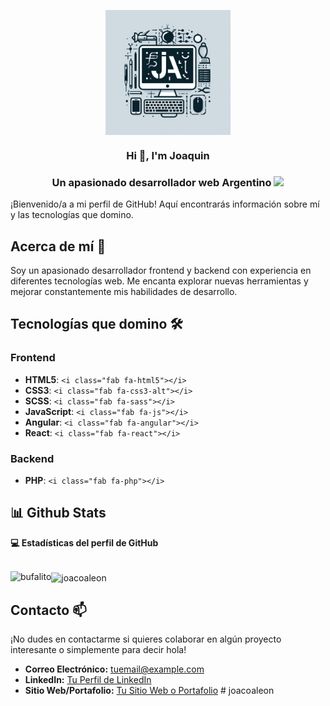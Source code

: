 
<p align="center" width="300">
   <img align="center" width="200" src="/_1bb3f97d-db41-428d-ac43-a4440c14921a.jpg" />
   <h3 align="center">Hi 👋, I'm Joaquin </h3>
   <h3 align="center"> Un apasionado desarrollador web Argentino <img width="3%" src="https://user-images.githubusercontent.com/93780179/224521236-9b99f3e8-532a-4d32-862b-e40df65b7a71.png" /></h3>
</p>

¡Bienvenido/a a mi perfil de GitHub! Aquí encontrarás información sobre mí y las tecnologías que domino.

## Acerca de mí 🚀
Soy un apasionado desarrollador frontend y backend con experiencia en diferentes tecnologías web. Me encanta explorar nuevas herramientas y mejorar constantemente mis habilidades de desarrollo.

## Tecnologías que domino 🛠️

### Frontend
- **HTML5**: `<i class="fab fa-html5"></i>`
- **CSS3**: `<i class="fab fa-css3-alt"></i>`
- **SCSS**: `<i class="fab fa-sass"></i>`
- **JavaScript**: `<i class="fab fa-js"></i>`
- **Angular**: `<i class="fab fa-angular"></i>`
- **React**: `<i class="fab fa-react"></i>`

### Backend
- **PHP**: `<i class="fab fa-php"></i>`


## 📊 Github Stats

  <summary><b>💻 Estadísticas del perfil de GitHub</b></summary>
  <br/>
  <p><img align="left" src="https://github-readme-stats.vercel.app/api/top-langs?username=bufalito&show_icons=true&locale=en&layout=compact" alt="bufalito" /><img align="center" src="https://github-readme-stats.vercel.app/api?username=joacoaleon&show_icons=true&locale=en" alt="joacoaleon" /></p>
 

## Contacto 📫
¡No dudes en contactarme si quieres colaborar en algún proyecto interesante o simplemente para decir hola!

- **Correo Electrónico:** [tuemail@example.com](mailto:tuemail@example.com)
- **LinkedIn:** [Tu Perfil de LinkedIn](https://www.linkedin.com/in/tuperfil)
- **Sitio Web/Portafolio:** [Tu Sitio Web o Portafolio](https://www.tusitio.com)
#   j o a c o a l e o n 
 
 